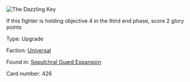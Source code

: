 
![The Dazzling Key](https://warhammerunderworlds.com/wp-content/uploads/sites/6/2017/12/426_ENG-The-Dazzling-Key.png)

If this fighter is holding objective 4 in the third end phase, score 2 glory points

Type: Upgrade

Faction: [Universal](/factions/universal.md)

Found in: [Sepulchral Guard Expansion](/locations/sepulchral-guard-expansion.md)

Card number: 426
